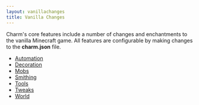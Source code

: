 ```yaml
---
layout: vanillachanges
title: Vanilla Changes
---
```


Charm's core features include a number of changes and enchantments to the vanilla Minecraft game.
All features are configurable by making changes to the <strong>charm.json</strong> file.

* [Automation]({{site.baseurl}}/vanillachanges/automation)
* [Decoration]({{site.baseurl}}/vanillachanges/decoration)
* [Mobs]({{site.baseurl}}/vanillachanges/mobs)
* [Smithing]({{site.baseurl}}/vanillachanges/smithing)
* [Tools]({{site.baseurl}}/vanillachanges/tools)
* [Tweaks]({{site.baseurl}}/vanillachanges/tweaks)
* [World]({{site.baseurl}}/vanillachanges/world)